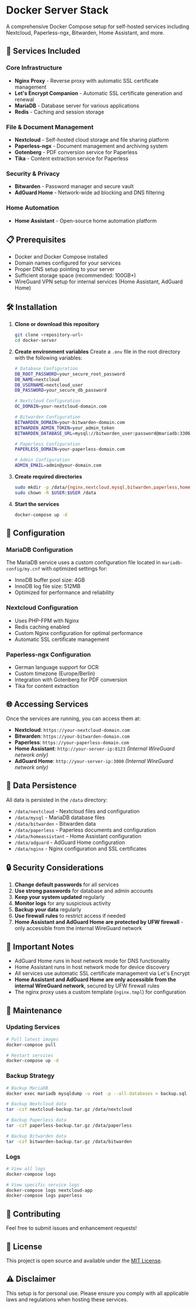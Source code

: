 # Docker Server Stack

A comprehensive Docker Compose setup for self-hosted services including Nextcloud, Paperless-ngx, Bitwarden, Home Assistant, and more.

## 🚀 Services Included

### Core Infrastructure

- **Nginx Proxy** - Reverse proxy with automatic SSL certificate management
- **Let's Encrypt Companion** - Automatic SSL certificate generation and renewal
- **MariaDB** - Database server for various applications
- **Redis** - Caching and session storage

### File & Document Management

- **Nextcloud** - Self-hosted cloud storage and file sharing platform
- **Paperless-ngx** - Document management and archiving system
- **Gotenberg** - PDF conversion service for Paperless
- **Tika** - Content extraction service for Paperless

### Security & Privacy

- **Bitwarden** - Password manager and secure vault
- **AdGuard Home** - Network-wide ad blocking and DNS filtering

### Home Automation

- **Home Assistant** - Open-source home automation platform

## 📋 Prerequisites

- Docker and Docker Compose installed
- Domain names configured for your services
- Proper DNS setup pointing to your server
- Sufficient storage space (recommended: 100GB+)
- WireGuard VPN setup for internal services (Home Assistant, AdGuard Home)

## 🛠️ Installation

1. **Clone or download this repository**

   ```bash
   git clone <repository-url>
   cd docker-server
   ```

2. **Create environment variables**
   Create a `.env` file in the root directory with the following variables:

   ```bash
   # Database Configuration
   DB_ROOT_PASSWORD=your_secure_root_password
   DB_NAME=nextcloud
   DB_USERNAME=nextcloud_user
   DB_PASSWORD=your_secure_db_password

   # Nextcloud Configuration
   OC_DOMAIN=your-nextcloud-domain.com

   # Bitwarden Configuration
   BITWARDEN_DOMAIN=your-bitwarden-domain.com
   BITWARDEN_ADMIN_TOKEN=your_admin_token
   BITWARDEN_DATABASE_URL=mysql://bitwarden_user:password@mariadb:3306/bitwarden

   # Paperless Configuration
   PAPERLESS_DOMAIN=your-paperless-domain.com
   
   # Admin Configuration
   ADMIN_EMAIL=admin@your-domain.com
   ```

3. **Create required directories**

   ```bash
   sudo mkdir -p /data/{nginx,nextcloud,mysql,bitwarden,paperless,homeassistant,adguard}
   sudo chown -R $USER:$USER /data
   ```

4. **Start the services**

   ```bash
   docker-compose up -d
   ```

## 🔧 Configuration

### MariaDB Configuration

The MariaDB service uses a custom configuration file located in `mariadb-config/my.cnf` with optimized settings for:

- InnoDB buffer pool size: 4GB
- InnoDB log file size: 512MB
- Optimized for performance and reliability

### Nextcloud Configuration

- Uses PHP-FPM with Nginx
- Redis caching enabled
- Custom Nginx configuration for optimal performance
- Automatic SSL certificate management

### Paperless-ngx Configuration

- German language support for OCR
- Custom timezone (Europe/Berlin)
- Integration with Gotenberg for PDF conversion
- Tika for content extraction

## 🌐 Accessing Services

Once the services are running, you can access them at:

- **Nextcloud**: `https://your-nextcloud-domain.com`
- **Bitwarden**: `https://your-bitwarden-domain.com`
- **Paperless**: `https://your-paperless-domain.com`
- **Home Assistant**: `http://your-server-ip:8123` *(Internal WireGuard network only)*
- **AdGuard Home**: `http://your-server-ip:3000` *(Internal WireGuard network only)*

## 📁 Data Persistence

All data is persisted in the `/data` directory:

- `/data/nextcloud` - Nextcloud files and configuration
- `/data/mysql` - MariaDB database files
- `/data/bitwarden` - Bitwarden data
- `/data/paperless` - Paperless documents and configuration
- `/data/homeassistant` - Home Assistant configuration
- `/data/adguard` - AdGuard Home configuration
- `/data/nginx` - Nginx configuration and SSL certificates

## 🔒 Security Considerations

1. **Change default passwords** for all services
2. **Use strong passwords** for database and admin accounts
3. **Keep your system updated** regularly
4. **Monitor logs** for any suspicious activity
5. **Backup your data** regularly
6. **Use firewall rules** to restrict access if needed
7. **Home Assistant and AdGuard Home are protected by UFW firewall** - only accessible from the internal WireGuard network

## 🚨 Important Notes

- AdGuard Home runs in host network mode for DNS functionality
- Home Assistant runs in host network mode for device discovery
- All services use automatic SSL certificate management via Let's Encrypt
- **Home Assistant and AdGuard Home are only accessible from the internal WireGuard network**, secured by UFW firewall rules
- The nginx proxy uses a custom template (`nginx.tmpl`) for configuration

## 🔄 Maintenance

### Updating Services

```bash
# Pull latest images
docker-compose pull

# Restart services
docker-compose up -d
```

### Backup Strategy

```bash
# Backup MariaDB
docker exec mariadb mysqldump -u root -p --all-databases > backup.sql

# Backup Nextcloud data
tar -czf nextcloud-backup.tar.gz /data/nextcloud

# Backup Paperless data
tar -czf paperless-backup.tar.gz /data/paperless

# Backup Bitwarden data
tar -czf bitwarden-backup.tar.gz /data/bitwarden
```

### Logs

```bash
# View all logs
docker-compose logs

# View specific service logs
docker-compose logs nextcloud-app
docker-compose logs paperless
```

## 🤝 Contributing

Feel free to submit issues and enhancement requests!

## 📄 License

This project is open source and available under the [MIT License](LICENSE).

## ⚠️ Disclaimer

This setup is for personal use. Please ensure you comply with all applicable laws and regulations when hosting these services. 